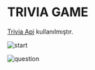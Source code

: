 
<h1> TRIVIA GAME </h1>

[Trivia Api](https://opentdb.com/api_config.php) kullanılmıştır.

![start](https://user-images.githubusercontent.com/36725302/111906371-47714b00-8a61-11eb-99e3-51e97c0df7ed.PNG)


![question](https://user-images.githubusercontent.com/36725302/111906376-50fab300-8a61-11eb-9afb-7ccc59871477.PNG)
